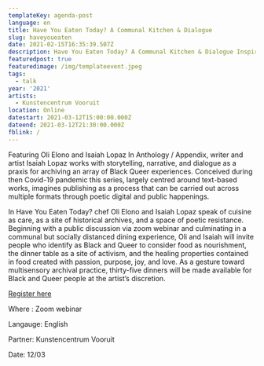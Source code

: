```yaml
---
templateKey: agenda-post
language: en
title: Have You Eaten Today? A Communal Kitchen & Dialogue
slug: haveyoueaten
date: 2021-02-15T16:35:39.507Z
description: Have You Eaten Today? A Communal Kitchen & Dialogue Inspired by Anthology /Appendix
featuredpost: true
featuredimage: /img/templateevent.jpeg
tags:
  - talk
year: '2021'
artists:
  - Kunstencentrum Vooruit
location: Online
datestart: 2021-03-12T15:00:00.000Z
dateend: 2021-03-12T21:30:00.000Z
fblink: /
---
```



Featuring Oli Elono and Isaiah Lopaz
In Anthology / Appendix, writer and artist Isaiah Lopaz works with storytelling, narrative, and dialogue as a praxis for archiving an array of Black Queer experiences.
Conceived during then Covid-19 pandemic this series, largely centred around text-based works, imagines publishing as a process that can be carried out across multiple formats
through poetic digital and public happenings.


In Have You Eaten Today? chef Oli Elono and Isaiah Lopaz speak of cuisine as care, as a site of historical archives, and a space of poetic resistance. Beginning with a public discussion via zoom webinar and culminating in a communal but socially distanced dining experience, Oli and Isaiah will invite people who identify as Black and Queer to consider
food as nourishment, the dinner table as a site of activism, and the healing properties contained in food created with passion, purpose, joy, and love. As a gesture toward multisensory archival practice, thirty-five dinners will be made available for Black and Queer people at the artist’s discretion.

[Register here](http://bit.ly/HaveYouEatenToday)

Where : Zoom webinar


Langauge: English


Partner: Kunstencentrum Vooruit


Date: 12/03

